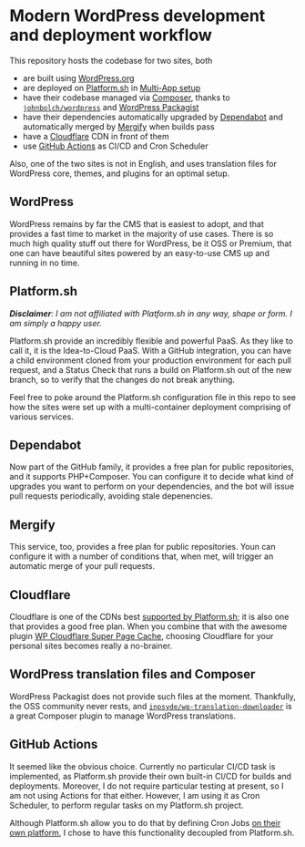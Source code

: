 # Modern WordPress development and deployment workflow

This repository hosts the codebase for two sites, both

- are built using [WordPress.org](https://wordpress.org)
- are deployed on [Platform.sh](https://platform.sh) in [Multi-App setup](https://docs.platform.sh/configuration/app/multi-app.html)
- have their codebase managed via [Composer](https://getcomposer.org), thanks to [`johnbolch/wordpress`](https://github.com/johnpbloch/wordpress) and [WordPress Packagist](https://wpackagist.org)
- have their dependencies automatically upgraded by [Dependabot](https://dependabot.com) and automatically merged by [Mergify](https://mergify.io) when builds pass
- have a [Cloudflare](https://www.cloudflare.com) CDN in front of them
- use [GitHub Actions](https://github.com/features/actions) as CI/CD and Cron Scheduler

Also, one of the two sites is not in English, and uses translation files for WordPress core, themes, and plugins for an optimal setup.

## WordPress

WordPress remains by far the CMS that is easiest to adopt, and that provides a fast time to market in the majority of use cases. There is so much high quality stuff out there for WordPress, be it OSS or Premium, that one can have beautiful sites powered by an easy-to-use CMS up and running in no time. 

## Platform.sh

***Disclaimer**: I am not affiliated with Platform.sh in any way, shape or form. I am simply a happy user.*

Platform.sh provide an incredibly flexible and powerful PaaS. As they like to call it, it is the Idea-to-Cloud PaaS. With a GitHub integration, you can have a child environment cloned from your production environment for each pull request, and a Status Check that runs a build on Platform.sh out of the new branch, so to verify that the changes do not break anything. 

Feel free to poke around the Platform.sh configuration file in this repo to see how the sites were set up with a multi-container deployment comprising of various services. 

## Dependabot

Now part of the GitHub family, it provides a free plan for public repositories, and it supports PHP+Composer. You can configure it to decide what kind of upgrades you want to perform on your dependencies, and the bot will issue pull requests periodically, avoiding stale depenencies. 

## Mergify

This service, too, provides a free plan for public repositories. Youn can configure it with a number of conditions that, when met, will trigger an automatic merge of your pull requests. 

## Cloudflare

Cloudflare is one of the CDNs best [supported by Platform.sh](https://docs.platform.sh/golive/cdn.html); it is also one that provides a good free plan.
When you combine that with the awesome plugin [WP Cloudflare Super Page Cache](https://wordpress.org/plugins/wp-cloudflare-page-cache/), choosing Cloudflare for your personal sites becomes really a no-brainer.

## WordPress translation files and Composer

WordPress Packagist does not provide such files at the moment. Thankfully, the OSS community never rests, and [`inpsyde/wp-translation-downloader`](https://github.com/inpsyde/wp-translation-downloader) is a great Composer plugin to manage WordPress translations.

## GitHub Actions

It seemed like the obvious choice. Currently no particular CI/CD task is implemented, as Platform.sh provide their own built-in CI/CD for builds and deployments. Moreover, I do not require particular testing at present, so I am not using Actions for that either. However, I am using it as Cron Scheduler, to perform regular tasks on my Platform.sh project. 

Although Platform.sh allow you to do that by defining Cron Jobs [on their own platform](https://docs.platform.sh/golive/steps.html#4-bonus-steps-optional), I chose to have this functionality decoupled from Platform.sh. 
